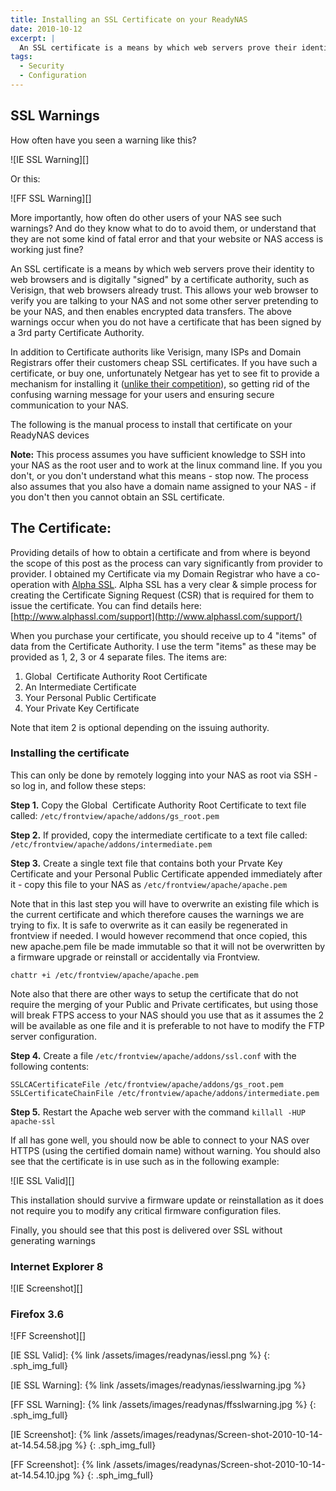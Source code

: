 ```yaml
---
title: Installing an SSL Certificate on your ReadyNAS
date: 2010-10-12
excerpt: |
  An SSL certificate is a means by which web servers prove their identity to web browsers and is digitally "signed" by a certificate authority, such as Verisign, that web browsers already trust.
tags:
  - Security
  - Configuration
---
```


## SSL Warnings

How often have you seen a warning like this?

![IE SSL Warning][]

Or this:

![FF SSL Warning][]

More importantly, how often do other users of your NAS see such warnings? And do they know what to do to avoid them, or understand that they are not some kind of fatal error and that your website or NAS access is working just fine?

An SSL certificate is a means by which web servers prove their identity to web browsers and is digitally "signed" by a certificate authority, such as Verisign, that web browsers already trust. This allows your web browser to verify you are talking to your NAS and not some other server pretending to be your NAS, and then enables encrypted data transfers. The above warnings occur when you do not have a certificate that has been signed by a 3rd party Certificate Authority.

In addition to Certificate authorits like Verisign, many ISPs and Domain Registrars offer their customers cheap SSL certificates. If you have such a certificate, or buy one, unfortunately Netgear has yet to see fit to provide a mechanism for installing it ([unlike their competition](http://docs.qnap.com/nas/eng/index.html?virtual_host.htm)), so getting rid of the confusing warning message for your users and ensuring secure communication to your NAS.

The following is the manual process to install that certificate on your ReadyNAS devices

**Note:** This process assumes you have sufficient knowledge to SSH into your NAS as the root user and to work at the linux command line. If you you don't, or you don't understand what this means - stop now. The process also assumes that you also have a domain name assigned to your NAS - if you don't then you cannot obtain an SSL certificate.

## The Certificate:

Providing details of how to obtain a certificate and from where is beyond the scope of this post as the process can vary significantly from provider to provider. I obtained my Certificate via my Domain Registrar who have a co-operation with [Alpha SSL](http://www.alphassl.com/). Alpha SSL has a very clear & simple process for creating the Certificate Signing Request (CSR) that is required for them to issue the certificate. You can find details here: [http://www.alphassl.com/support](http://www.alphassl.com/support/)

When you purchase your certificate, you should receive up to 4 "items" of data from the Certificate Authority. I use the term "items" as these may be provided as 1, 2, 3 or 4 separate files. The items are:

1. Global  Certificate Authority Root Certificate
2. An Intermediate Certificate
3. Your Personal Public Certificate
4. Your Private Key Certificate

Note that item 2 is optional depending on the issuing authority.

###  Installing the certificate

This can only be done by remotely logging into your NAS as root via SSH - so log in, and follow these steps:

**Step 1.** Copy the Global  Certificate Authority Root Certificate to text file called: `/etc/frontview/apache/addons/gs_root.pem`

**Step 2.** If provided, copy the intermediate certificate to a text file called: `/etc/frontview/apache/addons/intermediate.pem`

**Step 3.** Create a single text file that contains both your Prvate Key Certificate and your Personal Public Certificate appended immediately after it - copy this file to your NAS as `/etc/frontview/apache/apache.pem`

Note that in this last step you will have to overwrite an existing file which is the current certificate and which therefore causes the warnings we are trying to fix. It is safe to overwrite as it can easily be regenerated in frontview if needed. I would however recommend that once copied, this new apache.pem file be made immutable so that it will not be overwritten by a firmware upgrade or reinstall or accidentally via Frontview.

`chattr +i /etc/frontview/apache/apache.pem`

Note also that there are other ways to setup the certificate that do not require the merging of your Public and Private certificates, but using those will break FTPS access to your NAS should you use that as it assumes the 2 will be available as one file and it is preferable to not have to modify the FTP server configuration.

**Step 4.** Create a file `/etc/frontview/apache/addons/ssl.conf` with the following contents:

`SSLCACertificateFile /etc/frontview/apache/addons/gs_root.pem`
`SSLCertificateChainFile /etc/frontview/apache/addons/intermediate.pem`

**Step 5.** Restart the Apache web server with the command `killall -HUP apache-ssl`

If all has gone well, you should now be able to connect to your NAS over HTTPS (using the certified domain name) without warning. You should also see that the certificate is in use such as in the following example:

![IE SSL Valid][]

This installation should survive a firmware update or reinstallation as it does not require you to modify any critical firmware configuration files.

Finally, you should see that this post is delivered over SSL without generating warnings

###  Internet Explorer 8

![IE Screenshot][]

###  Firefox 3.6

![FF Screenshot][]

[IE SSL Valid]:   {% link /assets/images/readynas/iessl.png %}
{: .sph_img_full}

[IE SSL Warning]: {% link /assets/images/readynas/iesslwarning.jpg %}

[FF SSL Warning]: {% link /assets/images/readynas/ffsslwarning.jpg %}
{: .sph_img_full}

[IE Screenshot]:  {% link /assets/images/readynas/Screen-shot-2010-10-14-at-14.54.58.jpg %}
{: .sph_img_full}

[FF Screenshot]:  {% link /assets/images/readynas/Screen-shot-2010-10-14-at-14.54.10.jpg %}
{: .sph_img_full}
